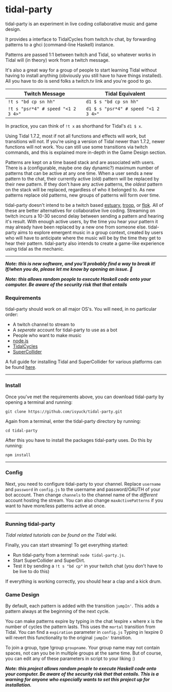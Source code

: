 # tidal-party

tidal-party is an experiment in live coding collaborative music and game design.

It provides a interface to TidalCycles from twitch.tv chat, by forwarding patterns to a ghci (command-line Haskell) instance.

Patterns are passed 1:1 between twitch and Tidal, so whatever works in Tidal will (in theory) work from a twitch message.

It's also a great way for a group of people to start learning Tidal without having to install anything (obviously you still have to have things installed).  All you have to do is send folks a twitch.tv link and you're good to go.

Twitch Message | Tidal Equivalent
--- | ---
`!t s "bd cp sn hh"` | `d1 $ s "bd cp sn hh"`
`!t s "psr*4" # speed "<1 2 3 4>"` | `d1 $ s "psr*4" # speed "<1 2 3 4>"`

In practice, you can think of `!t x` as shorthand for Tidal's `d1 $ x`.

Using Tidal 1.7.2, most if not all functions and effects will work, but transitions will not.  If you're using a version of Tidal newer than 1.7.2, newer functions will not work. You can still use some transitions via twitch commands, and this is explained more in-depth in the Game Design section.

Patterns are kept on a time based stack and are associated with users. There is a (configurable, maybe one day dynamic?) maximum number of patterns that can be active at any one time. When a user sends a new pattern to the chat, their currently active (old) pattern will be replaced by their new pattern. If they don't have any active patterns, the *oldest* pattern on the stack will be replaced, regardless of who it belonged to. As new patterns replace old patterns, new groups of patterns will form over time.

tidal-party doesn't intend to be a twitch based [estuary](https://github.com/dktr0/estuary), [troop](https://github.com/Qirky/Troop), or [flok](https://github.com/munshkr/flok). All of these are better alternatives for collaborative live coding. Streaming on twitch incurs a 10-30 second delay between sending a pattern and hearing it's result. With enough active users, by the time you hear your pattern it may already have been replaced by a new one from someone else. tidal-party aims to explore emergent music in a group context, created by users who will have to anticipate where the music will be by the time they get to hear their pattern.  tidal-party also intends to create a game-like experience using tidal as the mechanic.

---

***Note: this is new software, and you'll probably find a way to break it! If/when you do, please let me know by opening an issue. 💖***

***Note: this allows random people to execute Haskell code onto your computer. Be aware of the security risk that that entails***

### Requirements

tidal-party should work on all major OS's. You will need, in no particular order:

- A twitch channel to stream to
- A *seperate* account for tidal-party to use as a bot
- People who want to make music
- [node.js](https://nodejs.org/en/)
- [TidalCycles](https://tidalcycles.org/Welcome)
- [SuperCollider](https://supercollider.github.io/)

A full guide for installing Tidal and SuperCollider for various platforms can be found [here](https://tidalcycles.org/Installation).

---

### Install

Once you've met the requirements above, you can download tidal-party by opening a terminal and running:

`git clone https://github.com/isyuck/tidal-party.git`

Again from a terminal, enter the tidal-party directory by running:

`cd tidal-party`

After this you have to install the packages tidal-party uses. Do this by running:

`npm install`

---

### Config

Next, you need to configure tidal-party to your channel. Replace `username` and `password` in `config.js` to
the username and password/OAUTH of your bot account. Then change `channels` to the channel name of the *different* account
hosting the stream. You can also change `maxActivePatterns` if you want to have more/less patterns active at once.

---


### Running tidal-party

*Tidal related tutorials can be found on the Tidal wiki.*

Finally, you can start streaming! To get everything started:

- Run tidal-party from a terminal: `node tidal-party.js`.
- Start SuperCollider and SuperDirt.
- Test it by sending a `!t s "bd cp"` in your twitch chat (you don't have to be live to do this)

If everything is working correctly, you should hear a clap and a kick drum.

### Game Design

By default, each pattern is added with the transition `jumpIn'`. This adds a pattern always at the beginning of the next cycle.

You can make patterns expire by typing in the chat !expire `x`  where x is the number of cycles the pattern lasts. This uses the `mortal` transition from Tidal.  You can find a `expiration` parameter in `config.js`
Typing in !expire 0 will revert this functionality to the original `jumpIn'` transition.

To join a group, type !group `groupname`. Your group name may not contain spaces, not can you be in multiple groups at the same time.  But of course, you can edit any of these parameters in script to your liking :)

***Note: this project allows random people to execute Haskell code onto your computer. Be aware of the security risk that that entails.  This is a warning for anyone who especially wants to set this project up for installation.***
